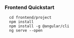 ### Frontend Quickstart

```
  cd frontend/project
  npm install
  npm install -g @angular/cli
  ng serve --open
```
